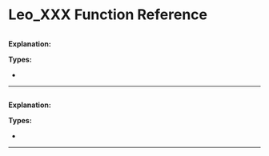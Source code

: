# Leo_XXX Function Reference

```Erlang

```

**Explanation:**



**Types:**

* 

- - -

```Erlang

```

**Explanation:**



**Types:**

* 

- - -